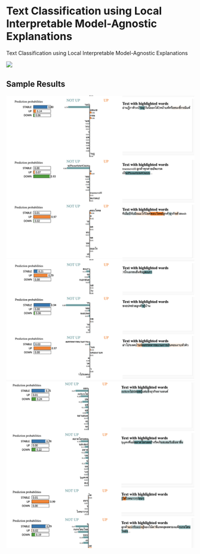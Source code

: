 # Text Classification using Local Interpretable Model-Agnostic Explanations

Text Classification using Local Interpretable Model-Agnostic Explanations

![](https://d33wubrfki0l68.cloudfront.net/b342157befa54829f056658dddcd2e897062417d/46b71/static/afa7e0536886ee7152dfa4c628fe59f0/5040b/text_process_prediction.png)

## Sample Results

![](sample_result_1.png)
![](sample_result_2.png)
![](sample_result_3.png)
